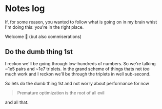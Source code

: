 # Notes log

If, for some reason, you wanted to follow what is going on in my brain whist I'm doing this:
you're in the right place.

Welcome :wave: (but also commiserations)

## Do the dumb thing 1st

I reckon we'll be going through low-hundreds of numbers.
So we're talking ~1e5 pairs and ~1e7 triplets.
In the grand scheme of things thats not _too_ much work
and I reckon we'll be through the triplets in well sub-second.

So lets do the dumb thing 1st and not worry about performance
for now

> Premature optimization is the root of all evil

and all that.
